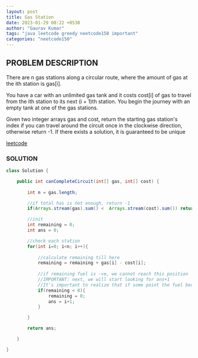 ```yaml
---
layout: post
title: Gas Station
date: 2023-01-29 00:22 +0530
author: "Gaurav Kumar"
tags: "java leetcode greedy neetcode150 important"
categories: "neetcode150"
---
```


## PROBLEM DESCRIPTION

There are n gas stations along a circular route, where the amount of gas at the ith station is gas[i].

You have a car with an unlimited gas tank and it costs cost[i] of gas to travel from the ith station to its next (i + 1)th station. You begin the journey with an empty tank at one of the gas stations.

Given two integer arrays gas and cost, return the starting gas station's index if you can travel around the circuit once in the clockwise direction, otherwise return -1. If there exists a solution, it is guaranteed to be unique

[leetcode](https://leetcode.com/problems/gas-station/description/)

### SOLUTION

```java
class Solution {

    public int canCompleteCircuit(int[] gas, int[] cost) {
        
        int n = gas.length;

        //if total has is not enough, return -1
        if(Arrays.stream(gas).sum() <  Arrays.stream(cost).sum()) return -1;

        //init
        int remaining = 0;
        int ans = 0;

        //check each station
        for(int i=0; i<n; i++){
            
            //calculate remaining till here
            remaining = remaining + gas[i] - cost[i];
            
            //if remaining fuel is -ve, we cannot reach this position
            //IMPORTANT: next, we will start looking for ans+1
            //It's important to realize that if some point the fuel becomes -ve, no position before that can be the answer
            if(remaining < 0){
                remaining = 0;
                ans = i+1;
            }

        }

        return ans;

    }

}
```
